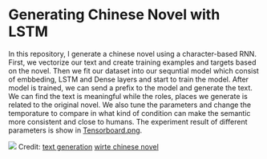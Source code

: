 # Generating Chinese Novel with LSTM
In this repository, I generate a chinese novel using a character-based RNN. First, we vectorize our text and create training examples and targets based on the novel. Then we fit our dataset into our sequntial model which consist of embbeding, LSTM and Dense layers and start to train the model. After model is trained, we can send a prefix to the model and generate the text. We can find the text is meaningful while the roles, places we generate is related to the original novel. We also tune the parameters and change the temporature to compare in what kind of condition can make the semantic more consistent and close to humans. The experiment result of different parameters is show in [Tensorboard.png](https://github.com/s99436q/Generate-Novel/blob/master/Tensorborad.PNG).


![](https://images.pexels.com/photos/239548/pexels-photo-239548.jpeg?auto=compress&cs=tinysrgb&dpr=2&h=750&w=1260)
Credit: [text generation](https://www.tensorflow.org/tutorials/text/text_generation) 
        [wirte chinese novel](https://leemeng.tw/how-to-generate-interesting-text-with-tensorflow2-and-tensorflow-js.html)
